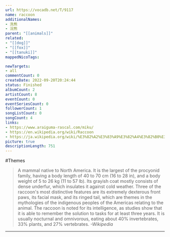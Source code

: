 ```yaml
---
url: https://vocadb.net/T/9117
name: raccoon
additionalNames: 
- 洗熊
- 浣熊
parent: "[[animals]]"
related:
- "[[dog]]"
- "[[fox]]"
- "[[tanuki]]"
mappedNicoTags:

newTargets:
- all
commentCount: 0
createDate: 2022-09-20T20:24:44
status: Finished
albumCount: 2
artistCount: 8
eventCount: 0
eventSeriesCount: 0
followerCount: 1
songListCount: 0
songCount: 4
links: 
- https://www.araiguma-rascal.com/miku/
- https://en.wikipedia.org/wiki/Raccoon
- https://ja.wikipedia.org/wiki/%E3%82%A2%E3%83%A9%E3%82%A4%E3%82%B0%E3%83%9E
picture: true
descriptionLength: 751
---
```


#Themes

> A mammal native to North America.
It is the largest of the procyonid family, having a body length of 40 to 70 cm (16 to 28 in), and a body weight of 5 to 26 kg (11 to 57 lb).
Its grayish coat mostly consists of dense underfur, which insulates it against cold weather.
Three of the raccoon's most distinctive features are its extremely dexterous front paws, its facial mask, and its ringed tail, which are themes in the mythologies of the indigenous peoples of the Americas relating to the animal.
The raccoon is noted for its intelligence, as studies show that it is able to remember the solution to tasks for at least three years.
It is usually nocturnal and omnivorous, eating about 40% invertebrates, 33% plants, and 27% vertebrates.
*-Wikipedia*

---

